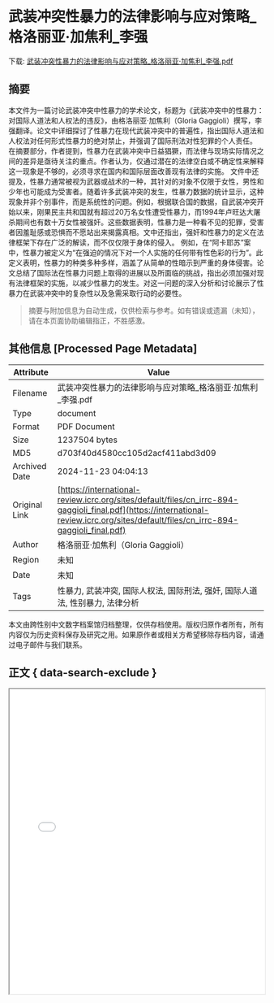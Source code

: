 # 武装冲突性暴力的法律影响与应对策略_格洛丽亚·加焦利_李强

<!-- tcd_download_link -->
下载: <a href="../武装冲突性暴力的法律影响与应对策略_格洛丽亚·加焦利_李强.pdf" download>武装冲突性暴力的法律影响与应对策略_格洛丽亚·加焦利_李强.pdf</a>
<!-- tcd_download_link_end -->

## 摘要

<!-- tcd_abstract -->
本文件为一篇讨论武装冲突中性暴力的学术论文，标题为《武装冲突中的性暴力：对国际人道法和人权法的违反》，由格洛丽亚·加焦利（Gloria Gaggioli）撰写，李强翻译。论文中详细探讨了性暴力在现代武装冲突中的普遍性，指出国际人道法和人权法对任何形式性暴力的绝对禁止，并强调了国际刑法对性犯罪的个人责任。 在摘要部分，作者提到，性暴力在武装冲突中日益猖獗，而法律与现场实际情况之间的差异是亟待关注的重点。作者认为，仅通过潜在的法律空白或不确定性来解释这一现象是不够的，必须寻求在国内和国际层面改善现有法律的实施。 文件中还提及，性暴力通常被视为武器或战术的一种，其针对的对象不仅限于女性，男性和少年也可能成为受害者。随着许多武装冲突的发生，性暴力数据的统计显示，这种现象并非个别事件，而是系统性的问题。例如，根据联合国的数据，自武装冲突开始以来，刚果民主共和国就有超过20万名女性遭受性暴力，而1994年卢旺达大屠杀期间也有数十万女性被强奸。这些数据表明，性暴力是一种看不见的犯罪，受害者因羞耻感或恐惧而不愿站出来揭露真相。文中还指出，强奸和性暴力的定义在法律框架下存在广泛的解读，而不仅仅限于身体的侵入。 例如，在“阿卡耶苏”案中，性暴力被定义为“在强迫的情况下对一个人实施的任何带有性色彩的行为”。此定义表明，性暴力的种类多种多样，涵盖了从简单的性暗示到严重的身体侵害。论文总结了国际法在性暴力问题上取得的进展以及所面临的挑战，指出必须加强对现有法律框架的实施，以减少性暴力的发生。对这一问题的深入分析和讨论展示了性暴力在武装冲突中的复杂性以及急需采取行动的必要性。

<!-- tcd_abstract_end -->

> 摘要与附加信息为自动生成，仅供检索与参考。如有错误或遗漏（未知），请在本页面协助编辑指正，不胜感激。

## 其他信息 [Processed Page Metadata]

| Attribute       | Value                                  |
|-----------------|----------------------------------------|
| Filename        | 武装冲突性暴力的法律影响与应对策略_格洛丽亚·加焦利_李强.pdf                             |
| Type            | document                                 |
| Format          | PDF Document                               |
| Size            | 1237504 bytes                           |
| MD5             | d703f40d4580cc105d2acf411abd3d09                                  |
| Archived Date   | 2024-11-23 04:04:13                             |
| Original Link   | [https://international-review.icrc.org/sites/default/files/cn_irrc-894-gaggioli_final.pdf](https://international-review.icrc.org/sites/default/files/cn_irrc-894-gaggioli_final.pdf)                         |
| Author          | 格洛丽亚·加焦利（Gloria Gaggioli）                               |
| Region          | 未知                               |
| Date            | 未知                                 |
| Tags            | 性暴力, 武装冲突, 国际人权法, 国际刑法, 强奸, 国际人道法, 性别暴力, 法律分析                                 |

本文由跨性别中文数字档案馆归档整理，仅供存档使用。版权归原作者所有，所有内容仅为历史资料保存及研究之用。如果原作者或相关方希望移除存档内容，请通过电子邮件与我们联系。

## 正文 { data-search-exclude }

<!-- tcd_main_text -->
<iframe src="../武装冲突性暴力的法律影响与应对策略_格洛丽亚·加焦利_李强.pdf" width="100%" height="600px">
    <p>无法显示PDF，请下载查看。</p>
</iframe>
<!-- tcd_main_text_end -->

